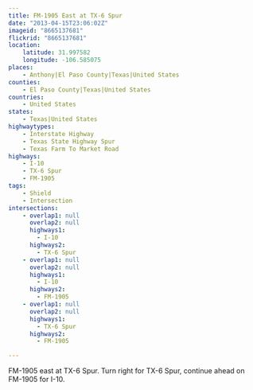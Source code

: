 ```yaml
---
title: FM-1905 East at TX-6 Spur
date: "2013-04-15T23:06:02Z"
imageid: "8665137681"
flickrid: "8665137681"
location:
    latitude: 31.997582
    longitude: -106.585075
places:
    - Anthony|El Paso County|Texas|United States
counties:
    - El Paso County|Texas|United States
countries:
    - United States
states:
    - Texas|United States
highwaytypes:
    - Interstate Highway
    - Texas State Highway Spur
    - Texas Farm To Market Road
highways:
    - I-10
    - TX-6 Spur
    - FM-1905
tags:
    - Shield
    - Intersection
intersections:
    - overlap1: null
      overlap2: null
      highways1:
        - I-10
      highways2:
        - TX-6 Spur
    - overlap1: null
      overlap2: null
      highways1:
        - I-10
      highways2:
        - FM-1905
    - overlap1: null
      overlap2: null
      highways1:
        - TX-6 Spur
      highways2:
        - FM-1905

---
```

FM-1905 east at TX-6 Spur.  Turn right for TX-6 Spur, continue ahead on FM-1905 for I-10.
